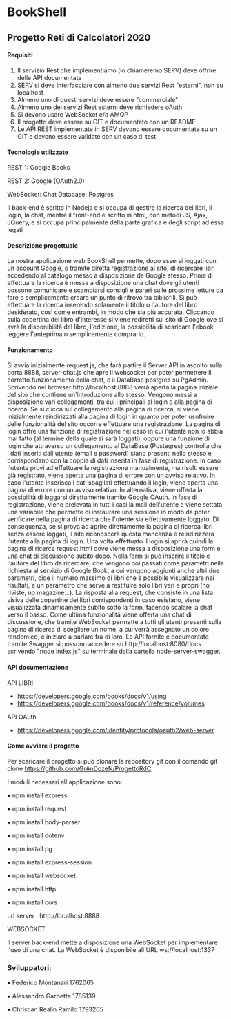 # BookShell 
## Progetto Reti di Calcolatori 2020

#### Requisiti
1. Il servizio Rest che implementiamo (lo chiameremo SERV) deve offrire delle API documentate
2. SERV si deve interfacciare con almeno due servizi Rest "esterni", non su localhost
3. Almeno uno di questi servizi deve essere "commerciale"
4. Almeno uno dei servizi Rest esterni deve richiedere oAuth
5. Si devono usare WebSocket e/o AMQP
6. Il progetto deve essere su GIT e documentato con un README
7. Le API REST implementate in SERV devono essere documentate su un GIT e devono essere validate con un caso di test

#### Tecnologie utilizzate

REST 1: Google Books

REST 2: Google (OAuth2.0)

WebSocket: Chat
Database: Postgres

Il back-end è scritto in Nodejs e si occupa di gestire la ricerca dei libri, il login, la chat, mentre il front-end è scritto in html, con metodi JS, Ajax, JQuery, e si occupa principalmente della parte grafica e degli script ad essa legati

#### Descrizione progettuale

La nostra applicazione web BookShell permette, dopo essersi loggati con un account Google, o tramite diretta registrazione al sito, di ricercare libri accedendo al catalogo messo a disposizione da Google stesso. Prima di effettuare la ricerca è messa a disposizione una chat dove gli utenti possono comunicare e scambiarsi consigli e pareri sulle prossime letture da fare o semplicemente creare un punto di ritrovo tra bibliofili. 
Si può effettuare la ricerca inserendo solamente il titolo o l'autore del libro desiderato, così come entrambi, in modo che sia più accurata. Cliccando sulla copertina del libro d'interesse si viene rediretti sul sito di Google ove si avrà la disponibilità del libro, l'edizione, la possibilità di scaricare l'ebook, leggere l'anteprima o semplicemente comprarlo.
 
#### Funzionamento
    
Si avvia inizialmente request.js, che farà partire il Server API in ascolto sulla porta 8888, server-chat.js che apre il websocket per poter permettere il corretto funzionamento della chat, e il DataBase postgres su PgAdmin. Scrivendo nel browser http://localhost:8888 verrà aperta la pagina iniziale del sito che contiene un'introduzione allo stesso. Vengono messi a disposizione vari collegamenti, tra cui i principali al login e alla pagina di ricerca. Se si clicca sul collegamento alla pagina di ricerca, si viene inizialmente reindirizzati alla pagina di login in quanto per poter usufruire delle funzionalità del sito occorre effettuare una registrazione. La pagina di login offre una funzione di registrazione nel caso in cui l'utente non lo abbia mai fatto (al termine della quale si sarà loggati), oppure una funzione di login che attraverso un collegamento al DataBase (Postegres) controlla che i dati inseriti dall'utente (email e password) siano presenti nello stesso e corrispondano con la coppia di dati inserita in fase di registrazione. In caso l'utente provi ad effettuare la registrazione manualmente, ma risulti essere già registrato, viene aperta una pagina di errore con un avviso relativo. In caso l'utente inserisca i dati sbagliati effettuando il login, viene aperta una pagina di errore con un avviso relativo. In alternativa, viene offerta la possibilità di loggarsi direttamente tramite Google OAuth. In fase di registrazione, viene prelevata in tutti i casi la mail dell'utente e viene settata una variabile che permette di instaurare una sessione in modo da poter verificare nella pagina di ricerca che l'utente sia effettivamente loggato. Di conseguenza, se si prova ad aprire direttamente la pagina di ricerca libri senza essere loggati, il sito riconoscerà questa mancanza e reindirizzerà l'utente alla pagina di login.
Una volta effettuato il login si aprirà quindi la pagina di ricerca request.html dove viene messa a disposizione una form e una chat di discussione subito dopo. Nella form si può inserire il titolo e l'autore del libro da ricercare, che vengono poi passati come parametri nella richiesta al servizio di Google Book, a cui vengono aggiunti anche altri due parametri, cioè il numero massimo di libri che è possibile visualizzare nei risultati, e un parametro che serve a restituire solo libri veri e propri (no riviste, no magazine...). La risposta alla request, che consiste in una lista visiva delle copertine dei libri corrispondenti in caso esistano, viene visualizzata dinamicamente subito sotto la form, facendo scalare la chat verso il basso. 
Come ultima funzionalità viene offerta una chat di discussione, che tramite WebSocket permette a tutti gli utenti presenti sulla pagina di ricerca di scegliere un nome, a cui verrà assegnato un colore randomico, e iniziare a parlare fra di loro.
Le API fornite e documentate tramite Swagger si possono accedere su http://localhost:8080/docs scrivendo "node index.js" su terminale dalla cartella node-server-swagger.

#### API documentazione

API LIBRI 
- https://developers.google.com/books/docs/v1/using
- https://developers.google.com/books/docs/v1/reference/volumes

API OAuth 
- https://developers.google.com/identity/protocols/oauth2/web-server

#### Come avviare il progetto

Per scaricare il progetto si può clonare la repository git con il comando git clone https://github.com/GrAnDozeN/ProgettoRdC

I moduli necessari all'applicazione sono:

•   npm install express

•   npm install request

•   npm install body-parser

•   npm install dotenv

•   npm install pg

•   npm install express-session

•   npm install websocket

•   npm install http

•   npm install cors

url server : http://localhost:8888

WEBSOCKET

Il server back-end mette a disposizione una WebSocket per implementare l'uso di una chat. 
La WebSocket è disponibile all'URL ws://localhost:1337

### Sviluppatori:

•   Federico Montanari 1762065

•   Alessandro Garbetta 1785139

•   Christian Realin Ramilo 1793265
